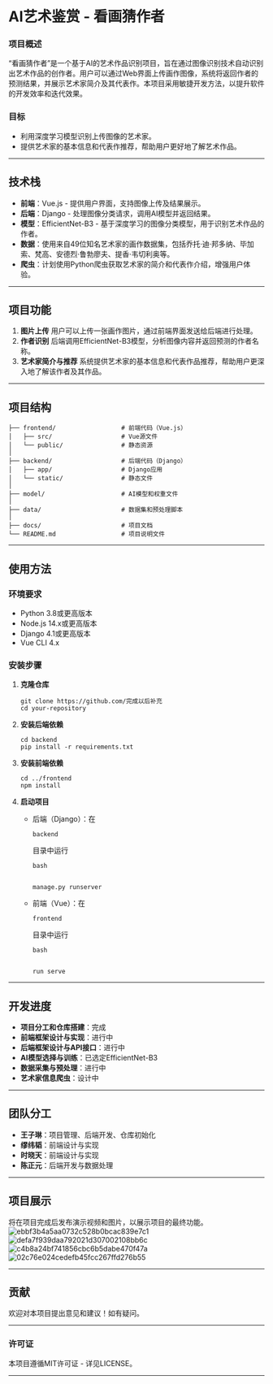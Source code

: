 # AI艺术鉴赏 - 看画猜作者

### 项目概述

“看画猜作者”是一个基于AI的艺术作品识别项目，旨在通过图像识别技术自动识别出艺术作品的创作者。用户可以通过Web界面上传画作图像，系统将返回作者的预测结果，并展示艺术家简介及其代表作。本项目采用敏捷开发方法，以提升软件的开发效率和迭代效果。

### 目标

- 利用深度学习模型识别上传图像的艺术家。
- 提供艺术家的基本信息和代表作推荐，帮助用户更好地了解艺术作品。

------

## 技术栈

- **前端**：Vue.js - 提供用户界面，支持图像上传及结果展示。
- **后端**：Django - 处理图像分类请求，调用AI模型并返回结果。
- **模型**：EfficientNet-B3 - 基于深度学习的图像分类模型，用于识别艺术作品的作者。
- **数据**：使用来自49位知名艺术家的画作数据集，包括乔托·迪·邦多纳、毕加索、梵高、安德烈·鲁勃廖夫、提香·韦切利奥等。
- **爬虫**：计划使用Python爬虫获取艺术家的简介和代表作介绍，增强用户体验。

------

## 项目功能

1. **图片上传**
   用户可以上传一张画作图片，通过前端界面发送给后端进行处理。
2. **作者识别**
   后端调用EfficientNet-B3模型，分析图像内容并返回预测的作者名称。
3. **艺术家简介与推荐**
   系统提供艺术家的基本信息和代表作品推荐，帮助用户更深入地了解该作者及其作品。

------

## 项目结构

```
├── frontend/                  # 前端代码（Vue.js）
│   ├── src/                   # Vue源文件
│   └── public/                # 静态资源
│
├── backend/                   # 后端代码（Django）
│   ├── app/                   # Django应用
│   └── static/                # 静态文件
│
├── model/                     # AI模型和权重文件
│
├── data/                      # 数据集和预处理脚本
│
├── docs/                      # 项目文档
└── README.md                  # 项目说明文件
```

------

## 使用方法

### 环境要求

- Python 3.8或更高版本
- Node.js 14.x或更高版本
- Django 4.1或更高版本
- Vue CLI 4.x

### 安装步骤

1. **克隆仓库**

   ```
   git clone https://github.com/完成以后补充
   cd your-repository
   ```

2. **安装后端依赖**

   ```
   cd backend
   pip install -r requirements.txt
   ```

3. **安装前端依赖**

   ```
   cd ../frontend
   npm install
   ```

4. **启动项目**

   - 后端（Django）：在

     ```
     backend
     ```

     目录中运行

     ```
     bash
     
     
     manage.py runserver
     ```

   - 前端（Vue）：在

     ```
     frontend
     ```

     目录中运行

     ```
     bash
     
     
     run serve
     ```

------

## 开发进度

- **项目分工和仓库搭建**：完成
- **前端框架设计与实现**：进行中
- **后端框架设计与API接口**：进行中
- **AI模型选择与训练**：已选定EfficientNet-B3
- **数据采集与预处理**：进行中
- **艺术家信息爬虫**：设计中

------

## 团队分工

- **王子琳**：项目管理、后端开发、仓库初始化
- **缪纬韬**：前端设计与实现
- **时晓天**：前端设计与实现
- **陈正元**：后端开发与数据处理

------

## 项目展示

将在项目完成后发布演示视频和图片，以展示项目的最终功能。
![ebbf3b4a5aa0732c528b0bcac839e7c1](https://github.com/user-attachments/assets/793eee10-26d0-4b23-9a5e-23ffc371bcdc)
![defa7f939daa792021d307002108bb6c](https://github.com/user-attachments/assets/3333cd6a-7fe1-4cfe-b1ae-dccd93012f4e)
![c4b8a24bf741856cbc6b5dabe470f47a](https://github.com/user-attachments/assets/da76ae85-1a4f-4d75-b0a5-9b43d2cfb144)
![02c76e024cedefb45fcc267ffd276b55](https://github.com/user-attachments/assets/88716ff6-3be3-417f-9ea1-6a8983738cd6)

------

## 贡献

欢迎对本项目提出意见和建议！如有疑问。

------

### 许可证

本项目遵循MIT许可证 - 详见LICENSE。

------
